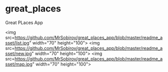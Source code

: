 # great_places

Great PLaces App

<img src=https://github.com/MrSobirov/great_places_app/blob/master/readme_asset/list.jpg" width="70" height="100">
<img src=https://github.com/MrSobirov/great_places_app/blob/master/readme_asset/new.jpg" width="70" height="100">                                                                 <img src=https://github.com/MrSobirov/great_places_app/blob/master/readme_asset/map.jpg" width="70" height="100">
 



